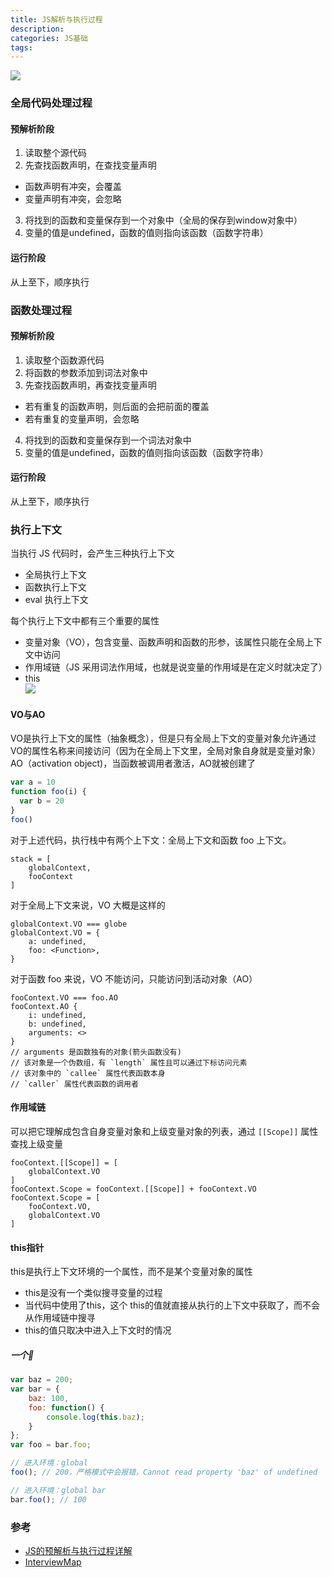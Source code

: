 ```yaml
--- 
title: JS解析与执行过程
description: 
categories: JS基础
tags:
--- 
```

 
![](https://image-static.segmentfault.com/760/146/760146142-5b6b8f9449021_articlex)
### 全局代码处理过程
#### 预解析阶段 
1. 读取整个源代码
2. 先查找函数声明，在查找变量声明 
  - 函数声明有冲突，会覆盖 
  - 变量声明有冲突，会忽略
3. 将找到的函数和变量保存到一个对象中（全局的保存到window对象中）
4. 变量的值是undefined，函数的值则指向该函数（函数字符串） 
  
#### 运行阶段 
从上至下，顺序执行  

### 函数处理过程
#### 预解析阶段 
1. 读取整个函数源代码
2. 将函数的参数添加到词法对象中
3. 先查找函数声明，再查找变量声明 
  - 若有重复的函数声明，则后面的会把前面的覆盖 
  - 若有重复的变量声明，会忽略
4. 将找到的函数和变量保存到一个词法对象中
5. 变量的值是undefined，函数的值则指向该函数（函数字符串） 

#### 运行阶段 
从上至下，顺序执行

### 执行上下文  
当执行 JS 代码时，会产生三种执行上下文
- 全局执行上下文
- 函数执行上下文
- eval 执行上下文  

每个执行上下文中都有三个重要的属性
- 变量对象（VO），包含变量、函数声明和函数的形参，该属性只能在全局上下文中访问
- 作用域链（JS 采用词法作用域，也就是说变量的作用域是在定义时就决定了）
- this    
![](https://dailc.github.io/staticResource/blog/basicKnowledge/whenyouenteraurl/js_engine_context.png)  

#### VO与AO
VO是执行上下文的属性（抽象概念），但是只有全局上下文的变量对象允许通过VO的属性名称来间接访问（因为在全局上下文里，全局对象自身就是变量对象）  
AO（activation object)，当函数被调用者激活，AO就被创建了  
````javascript
var a = 10
function foo(i) {
  var b = 20
}
foo()
````
对于上述代码，执行栈中有两个上下文：全局上下文和函数 foo 上下文。
````
stack = [
    globalContext,
    fooContext
]
````
对于全局上下文来说，VO 大概是这样的
````
globalContext.VO === globe
globalContext.VO = {
    a: undefined,
	foo: <Function>,
}
````
对于函数 foo 来说，VO 不能访问，只能访问到活动对象（AO）
````
fooContext.VO === foo.AO
fooContext.AO {
    i: undefined,
	b: undefined,
    arguments: <>
}
// arguments 是函数独有的对象(箭头函数没有)
// 该对象是一个伪数组，有 `length` 属性且可以通过下标访问元素
// 该对象中的 `callee` 属性代表函数本身
// `caller` 属性代表函数的调用者
````

#### 作用域链 
可以把它理解成包含自身变量对象和上级变量对象的列表，通过 `[[Scope]]` 属性查找上级变量
````
fooContext.[[Scope]] = [
    globalContext.VO
]
fooContext.Scope = fooContext.[[Scope]] + fooContext.VO
fooContext.Scope = [
    fooContext.VO,
    globalContext.VO
]
````    
#### this指针  
this是执行上下文环境的一个属性，而不是某个变量对象的属性  
- this是没有一个类似搜寻变量的过程
- 当代码中使用了this，这个 this的值就直接从执行的上下文中获取了，而不会从作用域链中搜寻
- this的值只取决中进入上下文时的情况  
  
##### 一个🌰
````javascript
var baz = 200;
var bar = {
    baz: 100,
    foo: function() {
        console.log(this.baz);
    }
};
var foo = bar.foo;

// 进入环境：global
foo(); // 200，严格模式中会报错，Cannot read property 'baz' of undefined

// 进入环境：global bar
bar.foo(); // 100
````
### 参考
- [JS的预解析与执行过程详解](https://blog.csdn.net/bingo_wangbingxin/article/details/79159015)
- [InterviewMap](https://yuchengkai.cn/docs/zh/frontend/#this)